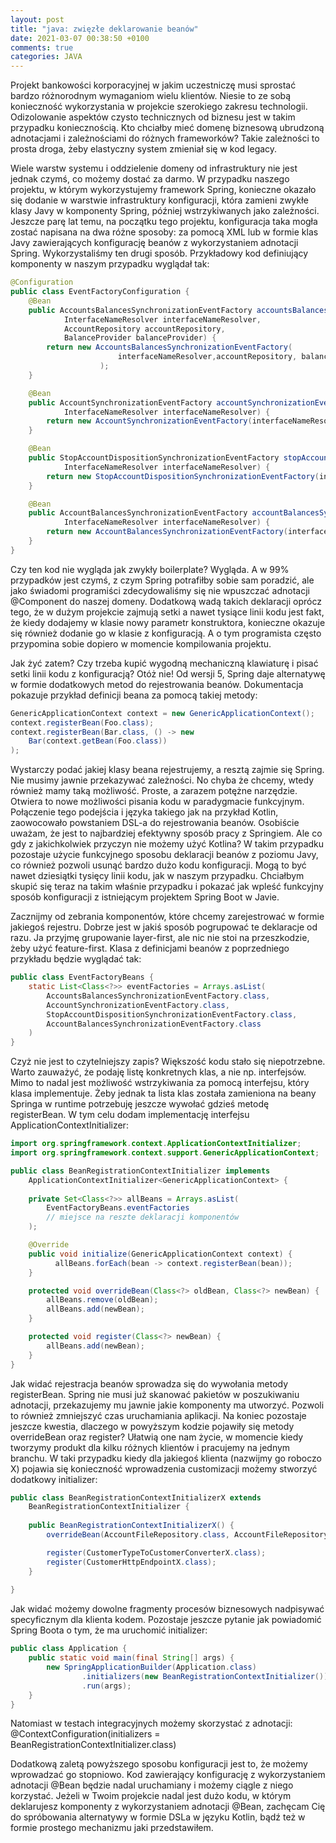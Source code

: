 ```yaml
---
layout: post
title: "java: zwięzłe deklarowanie beanów"
date: 2021-03-07 00:38:50 +0100
comments: true
categories: JAVA
---
```


<!--more-->

Projekt bankowości korporacyjnej w jakim uczestniczę musi sprostać bardzo różnorodnym wymaganiom wielu klientów. Niesie to ze sobą konieczność wykorzystania w projekcie szerokiego zakresu technologii. Odizolowanie aspektów czysto technicznych od biznesu jest w takim przypadku koniecznością. Kto chciałby mieć domenę biznesową ubrudzoną adnotacjami i zależnościami do różnych frameworków? Takie zależności to prosta droga, żeby elastyczny system zmieniał się w kod legacy.

Wiele warstw systemu i oddzielenie domeny od infrastruktury nie jest jednak czymś, co możemy dostać za darmo. W przypadku naszego projektu, w którym wykorzystujemy framework Spring, konieczne okazało się dodanie w warstwie infrastruktury konfiguracji, która zamieni zwykłe klasy Javy w komponenty Spring, później wstrzykiwanych jako zależności. Jeszcze parę lat temu, na początku tego projektu, konfiguracja taka mogła zostać napisana na dwa różne sposoby: za pomocą XML lub w formie klas Javy zawierających konfigurację beanów z wykorzystaniem adnotacji Spring. Wykorzystaliśmy ten drugi sposób. Przykładowy kod definiujący komponenty w naszym przypadku wyglądał tak:

```java
@Configuration
public class EventFactoryConfiguration {
    @Bean
    public AccountsBalancesSynchronizationEventFactory accountsBalancesSynchronizationEventFactory(
            InterfaceNameResolver interfaceNameResolver,
            AccountRepository accountRepository,
            BalanceProvider balanceProvider) {
        return new AccountsBalancesSynchronizationEventFactory(
                        interfaceNameResolver,accountRepository, balanceProvider
                    );
    }

    @Bean
    public AccountSynchronizationEventFactory accountSynchronizationEventFactory(
            InterfaceNameResolver interfaceNameResolver) {
        return new AccountSynchronizationEventFactory(interfaceNameResolver);
    }

    @Bean
    public StopAccountDispositionSynchronizationEventFactory stopAccountDispositionSynchronizationEventFactory(
            InterfaceNameResolver interfaceNameResolver) {
        return new StopAccountDispositionSynchronizationEventFactory(interfaceNameResolver);
    }

    @Bean
    public AccountBalancesSynchronizationEventFactory accountBalancesSynchronizationEventFactory(
            InterfaceNameResolver interfaceNameResolver) {
        return new AccountBalancesSynchronizationEventFactory(interfaceNameResolver); 
    }
}
```

Czy ten kod nie wygląda jak zwykły boilerplate? Wygląda. A w 99% przypadków jest czymś, z czym Spring potrafiłby sobie sam poradzić, ale jako świadomi programiści zdecydowaliśmy się nie wpuszczać adnotacji @Component do naszej domeny. Dodatkową wadą takich deklaracji oprócz tego, że w dużym projekcie zajmują setki a nawet tysiące linii kodu jest fakt, że kiedy dodajemy w klasie nowy parametr konstruktora, konieczne okazuje się również dodanie go w klasie z konfiguracją. A o tym programista często przypomina sobie dopiero w momencie kompilowania projektu.

Jak żyć zatem? Czy trzeba kupić wygodną mechaniczną klawiaturę i pisać setki linii kodu z konfiguracją? Otóż nie! Od wersji 5, Spring daje alternatywę w formie dodatkowych metod do rejestrowania beanów. Dokumentacja pokazuje przykład definicji beana za pomocą takiej metody:

```java
GenericApplicationContext context = new GenericApplicationContext();
context.registerBean(Foo.class);
context.registerBean(Bar.class, () -> new
    Bar(context.getBean(Foo.class))
);
```

Wystarczy podać jakiej klasy beana rejestrujemy, a resztą zajmie się Spring. Nie musimy jawnie przekazywać zależności. No chyba że chcemy, wtedy również mamy taką możliwość. Proste, a zarazem potężne narzędzie. Otwiera to nowe możliwości pisania kodu w paradygmacie funkcyjnym. Połączenie tego podejścia i języka takiego jak na przykład Kotlin, zaowocowało powstaniem DSL-a do rejestrowania beanów. Osobiście uważam, że jest to najbardziej efektywny sposób pracy z Springiem. Ale co gdy z jakichkolwiek przyczyn nie możemy użyć Kotlina? W takim przypadku pozostaje użycie funkcyjnego sposobu deklaracji beanów z poziomu Javy, co również pozwoli usunąć bardzo dużo kodu konfiguracji. Mogą to być nawet dziesiątki tysięcy linii kodu, jak w naszym przypadku. Chciałbym skupić się teraz na takim właśnie przypadku i pokazać jak wpleść funkcyjny sposób konfiguracji z istniejącym projektem Spring Boot w Javie.

Zacznijmy od zebrania komponentów, które chcemy zarejestrować w formie jakiegoś rejestru. Dobrze jest w jakiś sposób pogrupować te deklaracje od razu. Ja przyjmę grupowanie layer-first, ale nic nie stoi na przeszkodzie, żeby użyć feature-first. Klasa z definicjami beanów z poprzedniego przykładu będzie wyglądać tak:

```java
public class EventFactoryBeans {
    static List<Class<?>> eventFactories = Arrays.asList(
        AccountsBalancesSynchronizationEventFactory.class,
        AccountSynchronizationEventFactory.class,
        StopAccountDispositionSynchronizationEventFactory.class,
        AccountBalancesSynchronizationEventFactory.class
    )
}
```

Czyż nie jest to czytelniejszy zapis? Większość kodu stało się niepotrzebne. Warto zauważyć, że podaję listę konkretnych klas, a nie np. interfejsów. Mimo to nadal jest możliwość wstrzykiwania za pomocą interfejsu, który klasa implementuje. 
Żeby jednak ta lista klas została zamieniona na beany Springa w runtime potrzebuję jeszcze wywołać gdzieś metodę registerBean. W tym celu dodam implementację interfejsu ApplicationContextInitializer:

```java
import org.springframework.context.ApplicationContextInitializer;
import org.springframework.context.support.GenericApplicationContext;

public class BeanRegistrationContextInitializer implements 
    ApplicationContextInitializer<GenericApplicationContext> {
    
    private Set<Class<?>> allBeans = Arrays.asList(
        EventFactoryBeans.eventFactories
        // miejsce na reszte deklaracji komponentów
    );

    @Override
    public void initialize(GenericApplicationContext context) {
          allBeans.forEach(bean -> context.registerBean(bean));
    }

    protected void overrideBean(Class<?> oldBean, Class<?> newBean) {
        allBeans.remove(oldBean);
        allBeans.add(newBean);
    }

    protected void register(Class<?> newBean) {
        allBeans.add(newBean);
    }
}
```

Jak widać rejestracja beanów sprowadza się do wywołania metody registerBean. Spring nie musi już skanować pakietów w poszukiwaniu adnotacji, przekazujemy mu jawnie jakie komponenty ma utworzyć. Pozwoli to również zmniejszyć czas uruchamiania aplikacji. Na koniec pozostaje jeszcze kwestia, dlaczego w powyższym kodzie pojawiły się metody overrideBean oraz register? Ułatwią one nam życie, w momencie kiedy tworzymy produkt dla kilku różnych klientów i pracujemy na jednym branchu. W taki przypadku kiedy dla jakiegoś klienta (nazwijmy go roboczo X) pojawia się konieczność wprowadzenia customizacji możemy stworzyć dodatkowy initializer:

```java
public class BeanRegistrationContextInitializerX extends
    BeanRegistrationContextInitializer {
    
    public BeanRegistrationContextInitializerX() {
        overrideBean(AccountFileRepository.class, AccountFileRepositoryX.class);

        register(CustomerTypeToCustomerConverterX.class);
        register(CustomerHttpEndpointX.class);
    }
    
}
```

Jak widać możemy dowolne fragmenty procesów biznesowych nadpisywać specyficznym dla klienta kodem. Pozostaje jeszcze pytanie jak powiadomić Spring Boota o tym, że ma uruchomić initializer:

```java
public class Application {
    public static void main(final String[] args) {
        new SpringApplicationBuilder(Application.class)
                .initializers(new BeanRegistrationContextInitializer())
                .run(args);
    }
}
```

Natomiast w testach integracyjnych możemy skorzystać z adnotacji: @ContextConfiguration(initializers = BeanRegistrationContextInitializer.class)

Dodatkową zaletą powyższego sposobu konfiguracji jest to, że możemy wprowadzać go stopniowo. Kod zawierający konfigurację z wykorzystaniem adnotacji @Bean będzie nadal uruchamiany i możemy ciągle z niego korzystać. Jeżeli w Twoim projekcie nadal jest dużo kodu, w którym deklarujesz komponenty z wykorzystaniem adnotacji @Bean, zachęcam Cię do spróbowania alternatywy w formie DSLa w języku Kotlin, bądź też w formie prostego mechanizmu jaki przedstawiłem.